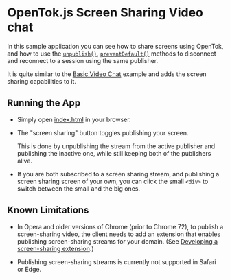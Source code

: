# OpenTok.js Screen Sharing Video chat

In this sample application you can see how to share screens using OpenTok, and how to use the [`unpublish()`](https://tokbox.com/developer/sdks/js/reference/Session.html#unpublish), [`preventDefault()`](https://tokbox.com/developer/sdks/js/reference/StreamEvent.html#preventDefault) methods to disconnect and reconnect to a session using the same publisher.

It is quite similar to the [Basic Video Chat](../Basic%20Video%20Chat) example and adds the screen sharing capabilities to it.

## Running the App

* Simply open [index.html](index.html) in your browser.
* The "screen sharing" button toggles publishing your screen.
  
  This is done by unpublishing the stream from the active publisher and publishing the inactive one, while still keeping both of the publishers alive.
* If you are both subscribed to a screen sharing stream, and publishing a screen sharing screen of your own, you can click the small `<div>` to switch between the small and the big ones.
## Known Limitations

* In Opera and older versions of Chrome (prior to Chrome 72), to publish a screen-sharing video, the client needs to add an extension that enables publishing screen-sharing streams for your domain. (See [Developing a screen-sharing extension](https://tokbox.com/developer/guides/screen-sharing/js/#chrome-extension).)

* Publishing screen-sharing streams is currently not supported in Safari or Edge.
  